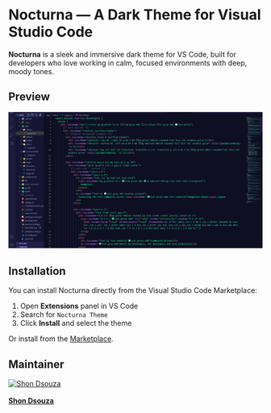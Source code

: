 # Nocturna — A Dark Theme for Visual Studio Code

**Nocturna** is a sleek and immersive dark theme for VS Code, built for developers who love working in calm, focused environments with deep, moody tones.

##  Preview

![Nocturna Theme Screenshot](./screenshot.png)

## Installation

You can install Nocturna directly from the Visual Studio Code Marketplace:

1. Open **Extensions** panel in VS Code  
2. Search for `Nocturna Theme`  
3. Click **Install** and select the theme

Or install from the [Marketplace](https://marketplace.visualstudio.com/items?itemName=ShonDsouza.nocturna-theme).

## Maintainer

[![Shon Dsouza](https://github.com/shondsouza.png?size=100)](https://github.com/shondsouza)  
<br>
[**Shon Dsouza**](https://github.com/shondsouza)